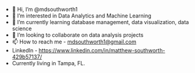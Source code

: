 - 👋 Hi, I’m @mdsouthworth1
- 👀 I’m interested in Data Analytics and Machine Learning
- 🌱 I’m currently learning database management, data visualization, data science
- 💞️ I’m looking to collaborate on data analysis projects
- 📫 How to reach me - mdsouthworth1@gmail.com
- LinkedIn - https://www.linkedin.com/in/matthew-southworth-429b57137/
- Currently living in Tampa, FL.

<!---
mdsouthworth1/mdsouthworth1 is a ✨ special ✨ repository because its `README.md` (this file) appears on your GitHub profile.
You can click the Preview link to take a look at your changes.
--->
